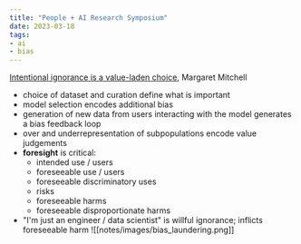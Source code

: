 ```yaml
---
title: "People + AI Research Symposium"
date: 2023-03-18
tags:
- ai
- bias
---
```

[Intentional ignorance is a value-laden choice](https://www.youtube.com/watch?v=TcE6_NPjvuo), Margaret Mitchell
- choice of dataset and curation define what is important
- model selection encodes additional bias
- generation of new data from users interacting with the model generates a bias feedback loop
- over and underrepresentation of subpopulations encode value judgements
- **foresight** is critical:
	- intended use / users
	- foreseeable use / users
	- foreseeable discriminatory uses
	- risks
	- foreseeable harms
	- foreseeable disproportionate harms
- "I'm just an engineer / data scientist" is willful ignorance; inflicts foreseeable harm
![[notes/images/bias_laundering.png]]
